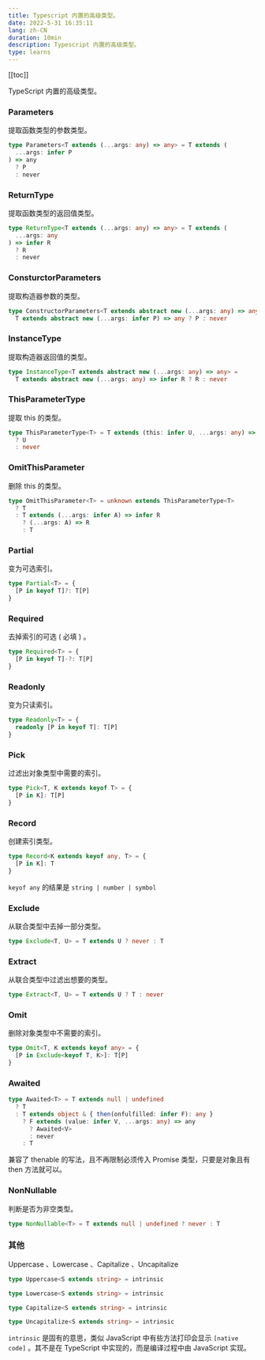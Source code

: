 ```yaml
---
title: Typescript 内置的高级类型。
date: 2022-5-31 16:35:11
lang: zh-CN
duration: 10min
description: Typescript 内置的高级类型。
type: learns
---
```


[[toc]]

TypeScript 内置的高级类型。

### Parameters

提取函数类型的参数类型。

```typescript
type Parameters<T extends (...args: any) => any> = T extends (
  ...args: infer P
) => any
  ? P
  : never
```

### ReturnType

提取函数类型的返回值类型。

```typescript
type ReturnType<T extends (...args: any) => any> = T extends (
  ...args: any
) => infer R
  ? R
  : never
```

### ConsturctorParameters

提取构造器参数的类型。

```typescript
type ConstructorParameters<T extends abstract new (...args: any) => any> =
  T extends abstract new (...args: infer P) => any ? P : never
```

### InstanceType

提取构造器返回值的类型。

```typescript
type InstanceType<T extends abstract new (...args: any) => any> =
  T extends abstract new (...args: any) => infer R ? R : never
```

### ThisParameterType

提取 this 的类型。

```typescript
type ThisParameterType<T> = T extends (this: infer U, ...args: any) => any
  ? U
  : never
```

### OmitThisParameter

删除 this 的类型。

```typescript
type OmitThisParameter<T> = unknown extends ThisParameterType<T>
  ? T
  : T extends (...args: infer A) => infer R
    ? (...args: A) => R
    : T
```

### Partial

变为可选索引。

```typescript
type Partial<T> = {
  [P in keyof T]?: T[P]
}
```

### Required

去掉索引的可选 ( 必填 ) 。

```typescript
type Required<T> = {
  [P in keyof T]-?: T[P]
}
```

### Readonly

变为只读索引。

```typescript
type Readonly<T> = {
  readonly [P in keyof T]: T[P]
}
```

### Pick

过滤出对象类型中需要的索引。

```typescript
type Pick<T, K extends keyof T> = {
  [P in K]: T[P]
}
```

### Record

创建索引类型。

```typescript
type Record<K extends keyof any, T> = {
  [P in K]: T
}
```

`keyof any` 的结果是 `string | number | symbol`

### Exclude

从联合类型中去掉一部分类型。

```typescript
type Exclude<T, U> = T extends U ? never : T
```

### Extract

从联合类型中过滤出想要的类型。

```typescript
type Extract<T, U> = T extends U ? T : never
```

### Omit

删除对象类型中不需要的索引。

```typescript
type Omit<T, K extends keyof any> = {
  [P in Exclude<keyof T, K>]: T[P]
}
```

### Awaited

```typescript
type Awaited<T> = T extends null | undefined
  ? T
  : T extends object & { then(onfulfilled: infer F): any }
    ? F extends (value: infer V, ...args: any) => any
      ? Awaited<V>
      : never
    : T
```

兼容了 thenable 的写法，且不再限制必须传入 Promise 类型，只要是对象且有 then 方法就可以。

### NonNullable

判断是否为非空类型。

```typescript
type NonNullable<T> = T extends null | undefined ? never : T
```

### 其他

Uppercase 、Lowercase 、Capitalize 、Uncapitalize

```typescript
type Uppercase<S extends string> = intrinsic

type Lowercase<S extends string> = intrinsic

type Capitalize<S extends string> = intrinsic

type Uncapitalize<S extends string> = intrinsic
```

`intrinsic` 是固有的意思，类似 JavaScript 中有些方法打印会显示 `[native code]` 。其不是在 TypeScript 中实现的，而是编译过程中由 JavaScript 实现。
